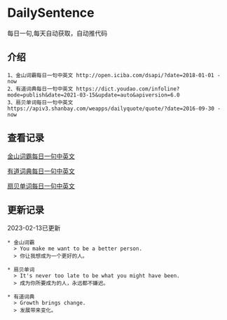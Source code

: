 # DailySentence

每日一句,每天自动获取，自动推代码

## 介绍

```
1、金山词霸每日一句中英文 http://open.iciba.com/dsapi/?date=2018-01-01 - now
2、有道词典每日一句中英文 https://dict.youdao.com/infoline?mode=publish&date=2021-03-15&update=auto&apiversion=6.0
3、扇贝单词每日一句中英文 https://apiv3.shanbay.com/weapps/dailyquote/quote/?date=2016-09-30 - now
```

## 查看记录

[金山词霸每日一句中英文](./data/iciba/)

[有道词典每日一句中英文](./data/youdao/)

[扇贝单词每日一句中英文](./data/shanbay/)

## 更新记录
2023-02-13已更新 
```
* 金山词霸
  > You make me want to be a better person.
  > 你让我想成为一个更好的人。

* 扇贝单词
  > It's never too late to be what you might have been.
  > 成为你所要成为的人，永远都不嫌迟。

* 有道词典
  > Growth brings change.
  > 发展带来变化。

```
